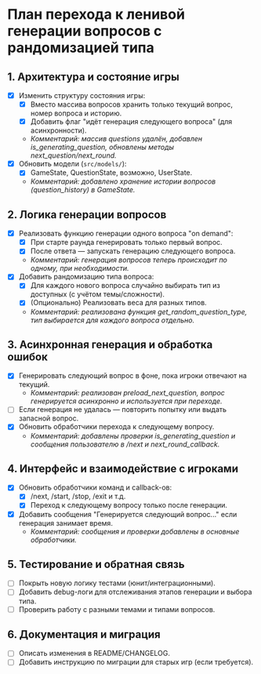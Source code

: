 # План перехода к ленивой генерации вопросов с рандомизацией типа

## 1. Архитектура и состояние игры
- [x] Изменить структуру состояния игры:
  - [x] Вместо массива вопросов хранить только текущий вопрос, номер вопроса и историю.
  - [x] Добавить флаг "идёт генерация следующего вопроса" (для асинхронности).
  - _Комментарий: массив questions удалён, добавлен is_generating_question, обновлены методы next_question/next_round._
- [x] Обновить модели (`src/models/`):
  - [x] GameState, QuestionState, возможно, UserState.
  - _Комментарий: добавлено хранение истории вопросов (question_history) в GameState._

## 2. Логика генерации вопросов
- [x] Реализовать функцию генерации одного вопроса "on demand":
  - [x] При старте раунда генерировать только первый вопрос.
  - [x] После ответа — запускать генерацию следующего вопроса.
  - _Комментарий: генерация вопросов теперь происходит по одному, при необходимости._
- [x] Добавить рандомизацию типа вопроса:
  - [x] Для каждого нового вопроса случайно выбирать тип из доступных (с учётом темы/сложности).
  - [x] (Опционально) Реализовать веса для разных типов.
  - _Комментарий: реализована функция get_random_question_type, тип выбирается для каждого вопроса отдельно._

## 3. Асинхронная генерация и обработка ошибок
- [x] Генерировать следующий вопрос в фоне, пока игроки отвечают на текущий.
  - _Комментарий: реализован preload_next_question, вопрос генерируется асинхронно и используется при переходе._
- [ ] Если генерация не удалась — повторить попытку или выдать запасной вопрос.
- [x] Обновить обработчики перехода к следующему вопросу.
  - _Комментарий: добавлены проверки is_generating_question и сообщения пользователю в /next и next_round_callback._

## 4. Интерфейс и взаимодействие с игроками
- [x] Обновить обработчики команд и callback-ов:
  - [x] /next, /start, /stop, /exit и т.д.
  - [x] Переход к следующему вопросу только после генерации.
- [x] Добавить сообщения "Генерируется следующий вопрос..." если генерация занимает время.
  - _Комментарий: сообщения и проверки добавлены в основные обработчики._

## 5. Тестирование и обратная связь
- [ ] Покрыть новую логику тестами (юнит/интеграционными).
- [ ] Добавить debug-логи для отслеживания этапов генерации и выбора типа.
- [ ] Проверить работу с разными темами и типами вопросов.

## 6. Документация и миграция
- [ ] Описать изменения в README/CHANGELOG.
- [ ] Добавить инструкцию по миграции для старых игр (если требуется). 